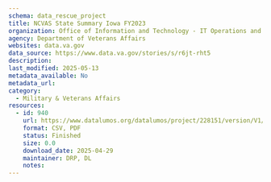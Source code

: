 ```yaml
---
schema: data_rescue_project 
title: NCVAS State Summary Iowa FY2023
organization: Office of Information and Technology - IT Operations and Services (ITOPS)
agency: Department of Veterans Affairs
websites: data.va.gov
data_source: https://www.data.va.gov/stories/s/r6jt-rht5
description: 
last_modified: 2025-05-13
metadata_available: No
metadata_url: 
category:
  - Military & Veterans Affairs 
resources:
  - id: 940
    url: https://www.datalumos.org/datalumos/project/228151/version/V1/view
    format: CSV, PDF
    status: Finished
    size: 0.0
    download_date: 2025-04-29
    maintainer: DRP, DL
    notes: 
---
```

